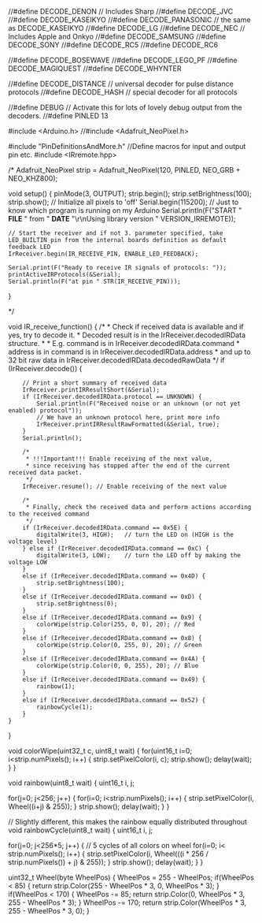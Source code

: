 //#define DECODE_DENON        // Includes Sharp
//#define DECODE_JVC
//#define DECODE_KASEIKYO
//#define DECODE_PANASONIC    // the same as DECODE_KASEIKYO
//#define DECODE_LG
//#define DECODE_NEC          // Includes Apple and Onkyo
//#define DECODE_SAMSUNG
//#define DECODE_SONY
//#define DECODE_RC5
//#define DECODE_RC6

//#define DECODE_BOSEWAVE
//#define DECODE_LEGO_PF
//#define DECODE_MAGIQUEST
//#define DECODE_WHYNTER

//#define DECODE_DISTANCE     // universal decoder for pulse distance protocols
//#define DECODE_HASH         // special decoder for all protocols

//#define DEBUG               // Activate this for lots of lovely debug output from the decoders.
//#define PINLED 13

#include <Arduino.h>
//#include <Adafruit_NeoPixel.h>

#include "PinDefinitionsAndMore.h" //Define macros for input and output pin etc.
#include <IRremote.hpp>

/*
Adafruit_NeoPixel strip = Adafruit_NeoPixel(120, PINLED, NEO_GRB + NEO_KHZ800);

void setup() {
    pinMode(3, OUTPUT);
    strip.begin();
    strip.setBrightness(100);
    strip.show(); // Initialize all pixels to 'off'
    Serial.begin(115200);
    // Just to know which program is running on my Arduino
    Serial.println(F("START " __FILE__ " from " __DATE__ "\r\nUsing library version " VERSION_IRREMOTE));

    // Start the receiver and if not 3. parameter specified, take LED_BUILTIN pin from the internal boards definition as default feedback LED
    IrReceiver.begin(IR_RECEIVE_PIN, ENABLE_LED_FEEDBACK);

    Serial.print(F("Ready to receive IR signals of protocols: "));
    printActiveIRProtocols(&Serial);
    Serial.println(F("at pin " STR(IR_RECEIVE_PIN)));
}

*/


void IR_receive_function() {
    /*
     * Check if received data is available and if yes, try to decode it.
     * Decoded result is in the IrReceiver.decodedIRData structure.
     *
     * E.g. command is in IrReceiver.decodedIRData.command
     * address is in command is in IrReceiver.decodedIRData.address
     * and up to 32 bit raw data in IrReceiver.decodedIRData.decodedRawData
     */
    if (IrReceiver.decode()) {

        // Print a short summary of received data
        IrReceiver.printIRResultShort(&Serial);
        if (IrReceiver.decodedIRData.protocol == UNKNOWN) {
            Serial.println(F("Received noise or an unknown (or not yet enabled) protocol"));
            // We have an unknown protocol here, print more info
            IrReceiver.printIRResultRawFormatted(&Serial, true);
        }
        Serial.println();

        /*
         * !!!Important!!! Enable receiving of the next value,
         * since receiving has stopped after the end of the current received data packet.
         */
        IrReceiver.resume(); // Enable receiving of the next value

        /*
         * Finally, check the received data and perform actions according to the received command
         */
        if (IrReceiver.decodedIRData.command == 0x5E) {
            digitalWrite(3, HIGH);   // turn the LED on (HIGH is the voltage level)
        } else if (IrReceiver.decodedIRData.command == 0xC) {
            digitalWrite(3, LOW);    // turn the LED off by making the voltage LOW
        }
        else if (IrReceiver.decodedIRData.command == 0x4D) {
            strip.setBrightness(100);
        }
        else if (IrReceiver.decodedIRData.command == 0xD) {
            strip.setBrightness(0);
        }
        else if (IrReceiver.decodedIRData.command == 0x9) {
            colorWipe(strip.Color(255, 0, 0), 20); // Red
        }
        else if (IrReceiver.decodedIRData.command == 0x8) {
            colorWipe(strip.Color(0, 255, 0), 20); // Green
        }
        else if (IrReceiver.decodedIRData.command == 0x4A) {
            colorWipe(strip.Color(0, 0, 255), 20); // Blue
        }
        else if (IrReceiver.decodedIRData.command == 0x49) {
            rainbow(1);
        }
        else if (IrReceiver.decodedIRData.command == 0x52) {
            rainbowCycle(1);
        }
    }
}


void colorWipe(uint32_t c, uint8_t wait) {
  for(uint16_t i=0; i<strip.numPixels(); i++) {
    strip.setPixelColor(i, c);
    strip.show();
    delay(wait);
  }
}

void rainbow(uint8_t wait) {
  uint16_t i, j;

  for(j=0; j<256; j++) {
    for(i=0; i<strip.numPixels(); i++) {
      strip.setPixelColor(i, Wheel((i+j) & 255));
    }
    strip.show();
    delay(wait);
  }
}

// Slightly different, this makes the rainbow equally distributed throughout
void rainbowCycle(uint8_t wait) {
  uint16_t i, j;

  for(j=0; j<256*5; j++) { // 5 cycles of all colors on wheel
    for(i=0; i< strip.numPixels(); i++) {
      strip.setPixelColor(i, Wheel(((i * 256 / strip.numPixels()) + j) & 255));
    }
    strip.show();
    delay(wait);
  }
}

uint32_t Wheel(byte WheelPos) {
  WheelPos = 255 - WheelPos;
  if(WheelPos < 85) {
    return strip.Color(255 - WheelPos * 3, 0, WheelPos * 3);
  }
  if(WheelPos < 170) {
    WheelPos -= 85;
    return strip.Color(0, WheelPos * 3, 255 - WheelPos * 3);
  }
  WheelPos -= 170;
  return strip.Color(WheelPos * 3, 255 - WheelPos * 3, 0);
}
